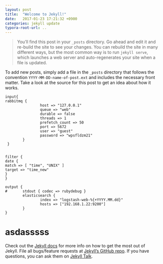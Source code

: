```yaml
---
layout: post
title:  "Welcome to Jekyll!"
date:   2017-01-23 17:21:32 +0900
categories: jekyll update
typora-root-url: ..
---
```

> You’ll find this post in your `_posts` 	 directory. Go ahead and edit it and re-build the site to see your changes. You can rebuild the site in many different ways, but the most common way is to run `jekyll serve`, which launches a web server and auto-regenerates your site when a file is updated.
>

To add new posts, simply add a file in the `_posts` directory that follows the convention `YYYY-MM-DD-name-of-post.ext` and includes the necessary front matter. Take a look at the source for this post to get an idea about how it works.

```
input{
rabbitmq {
                host => "127.0.0.1"
                queue => "web"
                durable => false
                threads => 1
                prefetch_count => 50
                port => 5672
                user => "guest"
                password => "wpsfldzm21"
        }
 }


filter {
date {
match => [ "time", "UNIX" ]
target => "time_new"
}
}

output {
#       stdout { codec => rubydebug }
        elasticsearch {
                index => "logstash-web-%{+YYYY.MM.dd}"
                hosts => ["192.168.1.22:9200"]
        }
}

```

# asdasssss 

Check out the [Jekyll docs][jekyll-docs] for more info on how to get the most out of Jekyll. File all bugs/feature requests at [Jekyll’s GitHub repo][jekyll-gh]. If you have questions, you can ask them on [Jekyll Talk][jekyll-talk].

[jekyll-docs]: http://jekyllrb.com/docs/home
[jekyll-gh]:   https://github.com/jekyll/jekyll
[jekyll-talk]: https://talk.jekyllrb.com/
